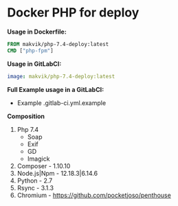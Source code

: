 # Docker PHP for deploy

**Usage in Dockerfile:**
```Dockerfile
FROM makvik/php-7.4-deploy:latest
CMD ["php-fpm"]
```

**Usage in GitLabCI:**
```yml
image: makvik/php-7.4-deploy:latest
```

**Full Example usage in a GitLabCI:**
 - Example .gitlab-ci.yml.example

**Composition**
1. Php 7.4
	- Soap
	- Exif
	- GD
	- Imagick
2. Composer - 1.10.10
3. Node.js|Npm - 12.18.3|6.14.6
4. Python - 2.7
5. Rsync - 3.1.3
6. Chromium - https://github.com/pocketjoso/penthouse

